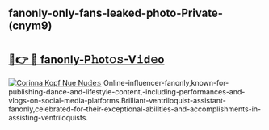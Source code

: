 ## fanonly-only-fans​-leaked-photo​-Private-(cnym9)


# <h2><a href="https://mediaupload.pro?title=fanonly&ref=git">🔗👉 🔴 fanonly-P𝚑ot𝚘𝚜-V𝚒d𝚎o</a></h2>

[![Corinna Kopf Nue Nu𝚍e𝚜](https://i.imgur.com/0qMVB7G.gif)](https://mediaupload.pro?title=fanonly&ref=git)
Online-influencer-fanonly,known-for-publishing-dance-and-lifestyle-content,-including-performances-and-vlogs-on-social-media-platforms.Brilliant-ventriloquist-assistant-fanonly,celebrated-for-their-exceptional-abilities-and-accomplishments-in-assisting-ventriloquists.  